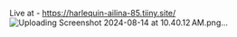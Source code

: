 Live at - https://harlequin-ailina-85.tiiny.site/  
![Uploading Screenshot 2024-08-14 at 10.40.12 AM.png…]()
